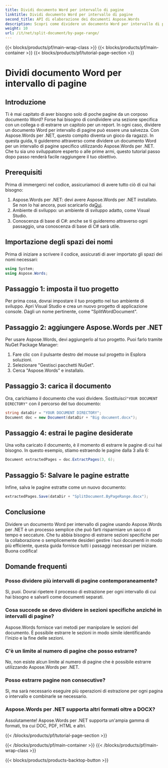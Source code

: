 ```yaml
---
title: Dividi documento Word per intervallo di pagine
linktitle: Dividi documento Word per intervallo di pagine
second_title: API di elaborazione dei documenti Aspose.Words
description: Scopri come dividere un documento Word per intervallo di pagine usando Aspose.Words per .NET con la nostra guida dettagliata passo dopo passo. Perfetta per gli sviluppatori.
weight: 10
url: /it/net/split-document/by-page-range/
---
```


{{< blocks/products/pf/main-wrap-class >}}
{{< blocks/products/pf/main-container >}}
{{< blocks/products/pf/tutorial-page-section >}}

# Dividi documento Word per intervallo di pagine

## Introduzione

Ti è mai capitato di aver bisogno solo di poche pagine da un corposo documento Word? Forse hai bisogno di condividere una sezione specifica con un collega o di estrarre un capitolo per un report. In ogni caso, dividere un documento Word per intervallo di pagine può essere una salvezza. Con Aspose.Words per .NET, questo compito diventa un gioco da ragazzi. In questa guida, ti guideremo attraverso come dividere un documento Word per un intervallo di pagine specifico utilizzando Aspose.Words per .NET. Che tu sia uno sviluppatore esperto o alle prime armi, questo tutorial passo dopo passo renderà facile raggiungere il tuo obiettivo.

## Prerequisiti

Prima di immergerci nel codice, assicuriamoci di avere tutto ciò di cui hai bisogno:

1.  Aspose.Words per .NET: devi avere Aspose.Words per .NET installato. Se non lo hai ancora, puoi scaricarlo da[Qui](https://releases.aspose.com/words/net/).
2. Ambiente di sviluppo: un ambiente di sviluppo adatto, come Visual Studio.
3. Conoscenza di base di C#: anche se ti guideremo attraverso ogni passaggio, una conoscenza di base di C# sarà utile.

## Importazione degli spazi dei nomi

Prima di iniziare a scrivere il codice, assicurati di aver importato gli spazi dei nomi necessari:

```csharp
using System;
using Aspose.Words;
```

## Passaggio 1: imposta il tuo progetto

Per prima cosa, dovrai impostare il tuo progetto nel tuo ambiente di sviluppo. Apri Visual Studio e crea un nuovo progetto di applicazione console. Dagli un nome pertinente, come "SplitWordDocument".

## Passaggio 2: aggiungere Aspose.Words per .NET

Per usare Aspose.Words, devi aggiungerlo al tuo progetto. Puoi farlo tramite NuGet Package Manager:

1. Fare clic con il pulsante destro del mouse sul progetto in Esplora soluzioni.
2. Selezionare "Gestisci pacchetti NuGet".
3. Cerca "Aspose.Words" e installalo.

## Passaggio 3: carica il documento

 Ora, carichiamo il documento che vuoi dividere. Sostituisci`"YOUR DOCUMENT DIRECTORY"` con il percorso del tuo documento:

```csharp
string dataDir = "YOUR DOCUMENT DIRECTORY";
Document doc = new Document(dataDir + "Big document.docx");
```

## Passaggio 4: estrai le pagine desiderate

Una volta caricato il documento, è il momento di estrarre le pagine di cui hai bisogno. In questo esempio, stiamo estraendo le pagine dalla 3 alla 6:

```csharp
Document extractedPages = doc.ExtractPages(3, 6);
```

## Passaggio 5: Salvare le pagine estratte

Infine, salva le pagine estratte come un nuovo documento:

```csharp
extractedPages.Save(dataDir + "SplitDocument.ByPageRange.docx");
```

## Conclusione

Dividere un documento Word per intervallo di pagine usando Aspose.Words per .NET è un processo semplice che può farti risparmiare un sacco di tempo e seccature. Che tu abbia bisogno di estrarre sezioni specifiche per la collaborazione o semplicemente desideri gestire i tuoi documenti in modo più efficiente, questa guida fornisce tutti i passaggi necessari per iniziare. Buona codifica!

## Domande frequenti

### Posso dividere più intervalli di pagine contemporaneamente?

Sì, puoi. Dovrai ripetere il processo di estrazione per ogni intervallo di cui hai bisogno e salvarli come documenti separati.

### Cosa succede se devo dividere in sezioni specifiche anziché in intervalli di pagine?

Aspose.Words fornisce vari metodi per manipolare le sezioni del documento. È possibile estrarre le sezioni in modo simile identificando l'inizio e la fine delle sezioni.

### C'è un limite al numero di pagine che posso estrarre?

No, non esiste alcun limite al numero di pagine che è possibile estrarre utilizzando Aspose.Words per .NET.

### Posso estrarre pagine non consecutive?

Sì, ma sarà necessario eseguire più operazioni di estrazione per ogni pagina o intervallo e combinarle se necessario.

### Aspose.Words per .NET supporta altri formati oltre a DOCX?

Assolutamente! Aspose.Words per .NET supporta un'ampia gamma di formati, tra cui DOC, PDF, HTML e altri.

{{< /blocks/products/pf/tutorial-page-section >}}

{{< /blocks/products/pf/main-container >}}
{{< /blocks/products/pf/main-wrap-class >}}

{{< blocks/products/products-backtop-button >}}
